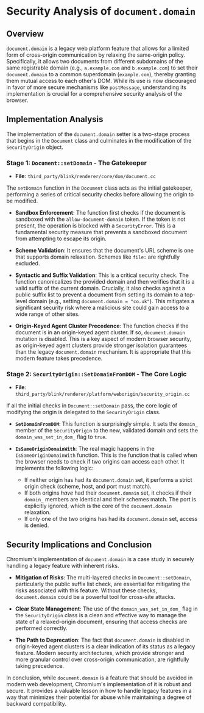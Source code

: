 # Security Analysis of `document.domain`

## Overview

`document.domain` is a legacy web platform feature that allows for a limited form of cross-origin communication by relaxing the same-origin policy. Specifically, it allows two documents from different subdomains of the same registrable domain (e.g., `a.example.com` and `b.example.com`) to set their `document.domain` to a common superdomain (`example.com`), thereby granting them mutual access to each other's DOM. While its use is now discouraged in favor of more secure mechanisms like `postMessage`, understanding its implementation is crucial for a comprehensive security analysis of the browser.

## Implementation Analysis

The implementation of the `document.domain` setter is a two-stage process that begins in the `Document` class and culminates in the modification of the `SecurityOrigin` object.

### Stage 1: `Document::setDomain` - The Gatekeeper

-   **File**: `third_party/blink/renderer/core/dom/document.cc`

The `setDomain` function in the `Document` class acts as the initial gatekeeper, performing a series of critical security checks before allowing the origin to be modified.

-   **Sandbox Enforcement**: The function first checks if the document is sandboxed with the `allow-document-domain` token. If the token is not present, the operation is blocked with a `SecurityError`. This is a fundamental security measure that prevents a sandboxed document from attempting to escape its origin.

-   **Scheme Validation**: It ensures that the document's URL scheme is one that supports domain relaxation. Schemes like `file:` are rightfully excluded.

-   **Syntactic and Suffix Validation**: This is a critical security check. The function canonicalizes the provided domain and then verifies that it is a valid suffix of the current domain. Crucially, it also checks against a public suffix list to prevent a document from setting its domain to a top-level domain (e.g., setting `document.domain = "co.uk"`). This mitigates a significant security risk where a malicious site could gain access to a wide range of other sites.

-   **Origin-Keyed Agent Cluster Precedence**: The function checks if the document is in an origin-keyed agent cluster. If so, `document.domain` mutation is disabled. This is a key aspect of modern browser security, as origin-keyed agent clusters provide stronger isolation guarantees than the legacy `document.domain` mechanism. It is appropriate that this modern feature takes precedence.

### Stage 2: `SecurityOrigin::SetDomainFromDOM` - The Core Logic

-   **File**: `third_party/blink/renderer/platform/weborigin/security_origin.cc`

If all the initial checks in `Document::setDomain` pass, the core logic of modifying the origin is delegated to the `SecurityOrigin` class.

-   **`SetDomainFromDOM`**: This function is surprisingly simple. It sets the `domain_` member of the `SecurityOrigin` to the new, validated domain and sets the `domain_was_set_in_dom_` flag to `true`.

-   **`IsSameOriginDomainWith`**: The real magic happens in the `IsSameOriginDomainWith` function. This is the function that is called when the browser needs to check if two origins can access each other. It implements the following logic:
    -   If neither origin has had its `document.domain` set, it performs a strict origin check (scheme, host, and port must match).
    -   If both origins *have* had their `document.domain` set, it checks if their `domain_` members are identical and their schemes match. The port is explicitly ignored, which is the core of the `document.domain` relaxation.
    -   If only one of the two origins has had its `document.domain` set, access is denied.

## Security Implications and Conclusion

Chromium's implementation of `document.domain` is a case study in securely handling a legacy feature with inherent risks.

-   **Mitigation of Risks**: The multi-layered checks in `Document::setDomain`, particularly the public suffix list check, are essential for mitigating the risks associated with this feature. Without these checks, `document.domain` could be a powerful tool for cross-site attacks.

-   **Clear State Management**: The use of the `domain_was_set_in_dom_` flag in the `SecurityOrigin` class is a clean and effective way to manage the state of a relaxed-origin document, ensuring that access checks are performed correctly.

-   **The Path to Deprecation**: The fact that `document.domain` is disabled in origin-keyed agent clusters is a clear indication of its status as a legacy feature. Modern security architectures, which provide stronger and more granular control over cross-origin communication, are rightfully taking precedence.

In conclusion, while `document.domain` is a feature that should be avoided in modern web development, Chromium's implementation of it is robust and secure. It provides a valuable lesson in how to handle legacy features in a way that minimizes their potential for abuse while maintaining a degree of backward compatibility.